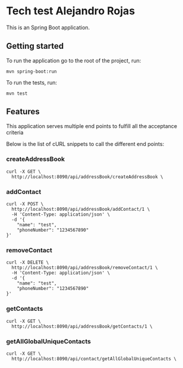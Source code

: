 # Tech test Alejandro Rojas
This is an Spring Boot application.
## Getting started
To run the application go to the root of the project, run:
```jshelllanguage
mvn spring-boot:run
```
To run the tests, run:
```jshelllanguage
mvn test
```
## Features
This application serves multiple end points to fulfill all the acceptance criteria

Below is the list of cURL snippets to call the different end points:
### createAddressBook
```jshelllanguage
curl -X GET \
  http://localhost:8090/api/addressBook/createAddressBook \
```
### addContact
```jshelllanguage
curl -X POST \
  http://localhost:8090/api/addressBook/addContact/1 \
  -H 'Content-Type: application/json' \
  -d '{
	"name": "test",
	"phoneNumber": "1234567890"
}'
```
### removeContact
```jshelllanguage
curl -X DELETE \
  http://localhost:8090/api/addressBook/removeContact/1 \
  -H 'Content-Type: application/json' \
  -d '{
	"name": "test",
	"phoneNumber": "1234567890"
}'
```
### getContacts
```jshelllanguage
curl -X GET \
  http://localhost:8090/api/addressBook/getContacts/1 \
```
### getAllGlobalUniqueContacts
```jshelllanguage
curl -X GET \
  http://localhost:8090/api/contact/getAllGlobalUniqueContacts \
```